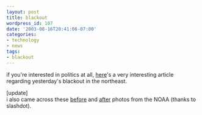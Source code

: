 ```yaml
---
layout: post
title: blackout
wordpress_id: 107
date: '2003-08-16T20:41:06-07:00'
categories:
- technology
- news
tags:
- blackout
---
```

if you're interested in politics at all, <a
href="http://gregpalast.com/printerfriendly.cfm?artid=257">here</a>'s a very
interesting article regarding yesterday's blackout in the northeast.

[update]  
i also came across these <a
href="http://www.noaanews.noaa.gov/nightlights/blackout081403-20hrsbefore-text.jpg">before</a>
and <a
href="http://www.noaanews.noaa.gov/nightlights/blackout081503-7hrsafter-text.jpg">after</a>
photos from the NOAA (thanks to slashdot).
